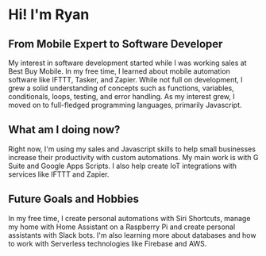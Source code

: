# Hi! I'm Ryan

<!--
**Rjbaird/rjbaird** is a ✨ _special_ ✨ repository because its `README.md` (this file) appears on your GitHub profile.

Here are some ideas to get you started:

- 🔭 I’m currently working on ...
- 🌱 I’m currently learning ...
- 👯 I’m looking to collaborate on ...
- 🤔 I’m looking for help with ...
- 💬 Ask me about ...
- 📫 How to reach me: ...
- 😄 Pronouns: ...
- ⚡ Fun fact: ...
-->

## From Mobile Expert to Software Developer
My interest in software development started while I was working sales at Best Buy Mobile. In my free time, I learned about mobile automation software like IFTTT, Tasker, and Zapier. While not full on development, I grew a solid understanding of concepts such as functions, variables, conditionals, loops, testing, and error handling. As my interest grew, I moved on to full-fledged programming languages, primarily Javascript. 


## What am I doing now?
Right now, I'm using my sales and Javascript skills to help small businesses increase their productivity with custom automations. My main work is with G Suite and Google Apps Scripts. I also help create IoT integrations with services like IFTTT and Zapier.


## Future Goals and Hobbies
In my free time, I create personal automations with Siri Shortcuts, manage my home with Home Assistant on a Raspberry Pi and create personal assistants with Slack bots. I'm also learning more about databases and how to work with Serverless technologies like Firebase and AWS.

